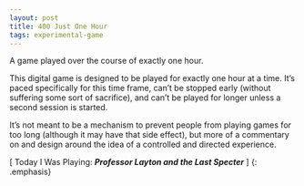 ```yaml
---
layout: post
title: 400 Just One Hour
tags: experimental-game
---
```

A game played over the course of exactly one hour.

This digital game is designed to be played for exactly one hour at a time.  It’s paced specifically for this time frame, can’t be stopped early (without suffering some sort of sacrifice), and can’t be played for longer unless a second session is started.

It’s not meant to be a mechanism to prevent people from playing games for too long (although it may have that side effect), but more of a commentary on and design around the idea of a controlled and directed experience.

[ Today I Was Playing: ***Professor Layton and the Last Specter*** ]
{: .emphasis}